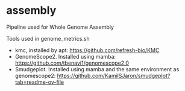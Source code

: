 # assembly
Pipeline used for Whole Genome Assembly

Tools used in genome_metrics.sh

- kmc, installed by apt: https://github.com/refresh-bio/KMC
- GenomeScope2. Installed using mamba: https://github.com/tbenavi1/genomescope2.0
- Smudgeplot. Installed using mamba and the same environment as genomescope2: https://github.com/KamilSJaron/smudgeplot?tab=readme-ov-file

